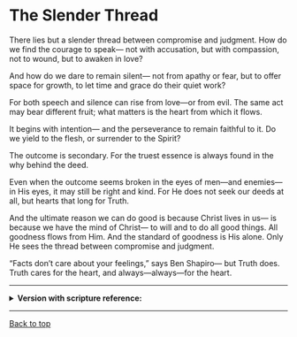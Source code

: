 # The Slender Thread


There lies but a slender thread between compromise and judgment. How do we find the courage to speak— not with accusation, but with compassion, not to wound, but to awaken in love?

And how do we dare to remain silent— not from apathy or fear, but to offer space for growth, to let time and grace do their quiet work?

For both speech and silence can rise from love—or from evil. The same act may bear different fruit; what matters is the heart from which it flows. 

It begins with intention— and the perseverance to remain faithful to it. Do we yield to the flesh, or surrender to the Spirit?

The outcome is secondary. For the truest essence is always found in the why behind the deed.

Even when the outcome seems broken in the eyes of men—and enemies— in His eyes, it may still be right and kind. For He does not seek our deeds at all, but hearts that long for Truth.

And the ultimate reason we can do good is because Christ lives in us— is because we have the mind of Christ— to will and to do all good things. All goodness flows from Him. And the standard of goodness is His alone. Only He sees the thread between compromise and judgment.

“Facts don’t care about your feelings,” says Ben Shapiro— but Truth does. Truth cares for the heart, and always—always—for the heart.

-----

<details>
<summary><b>Version with scripture reference:</b></summary>

There lies but a slender thread between compromise and judgment. How do we find the courage to speak— not with accusation, but with compassion, not to wound, but to awaken in love? (Ephesians 4:15)

And how do we dare to remain silent— not from apathy or fear, but to offer space for growth, to let time and grace do their quiet work? (Ecclesiastes 3:7; 2 Timothy 2:24-25)

For both speech and silence can rise from love—or from evil. The same act may bear different fruit; what matters is the heart from which it flows. (Matthew 12:33-35)

It begins with intention— and the perseverance to remain faithful to it. Do we yield to the flesh, or surrender to the Spirit? (Galatians 5:16-17; Romans 8:5)
The outcome is secondary. For the truest essence is always found in the why behind the deed. (1 Samuel 16:7)

Even when the outcome seems broken in the eyes of men—and enemies— in His eyes, it may still be right and kind. For He does not seek our deeds at all, but hearts that long for Truth. (Isaiah 55:8-9; Psalm 51:16-17; John 4:23-24)

And the ultimate reason we can do good is because Christ lives in us— is because we have the mind of Christ— to will and to do all good things. All goodness flows from Him. And the standard of goodness is His alone. Only He sees the thread between compromise and judgment. (Galatians 2:20; 1 Corinthians 2:16; Philippians 2:13; James 1:17; Proverbs 3:5-6)

“Facts don’t care about your feelings,” says Ben Shapiro— but Truth does. Truth cares for the heart, and always—always—for the heart. (John 14:6; Psalm 34:18)

</details>

---

[Back to top](#)